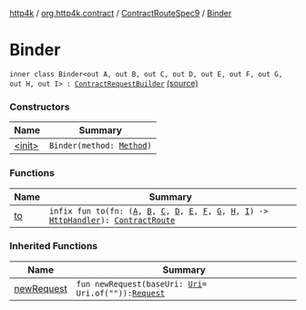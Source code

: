 [http4k](../../../index.md) / [org.http4k.contract](../../index.md) / [ContractRouteSpec9](../index.md) / [Binder](./index.md)

# Binder

`inner class Binder<out A, out B, out C, out D, out E, out F, out G, out H, out I> : `[`ContractRequestBuilder`](../../-contract-route-spec/-contract-request-builder/index.md) [(source)](https://github.com/http4k/http4k/blob/master/http4k-contract/src/main/kotlin/org/http4k/contract/routeSpec.kt#L163)

### Constructors

| Name | Summary |
|---|---|
| [&lt;init&gt;](-init-.md) | `Binder(method: `[`Method`](../../../org.http4k.core/-method/index.md)`)` |

### Functions

| Name | Summary |
|---|---|
| [to](to.md) | `infix fun to(fn: (`[`A`](index.md#A)`, `[`B`](index.md#B)`, `[`C`](index.md#C)`, `[`D`](index.md#D)`, `[`E`](index.md#E)`, `[`F`](index.md#F)`, `[`G`](index.md#G)`, `[`H`](index.md#H)`, `[`I`](index.md#I)`) -> `[`HttpHandler`](../../../org.http4k.core/-http-handler.md)`): `[`ContractRoute`](../../-contract-route/index.md) |

### Inherited Functions

| Name | Summary |
|---|---|
| [newRequest](../../-contract-route-spec/-contract-request-builder/new-request.md) | `fun newRequest(baseUri: `[`Uri`](../../../org.http4k.core/-uri/index.md)` = Uri.of("")): `[`Request`](../../../org.http4k.core/-request/index.md) |
